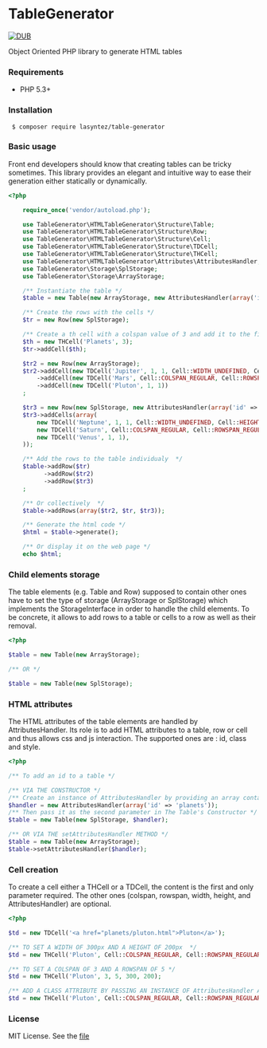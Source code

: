 # TableGenerator

[![DUB](https://img.shields.io/dub/l/vibe-d.svg)](./LICENSE.md)

Object Oriented PHP library to generate HTML tables

### Requirements

 * PHP 5.3+

### Installation

```cli
 $ composer require lasyntez/table-generator
```

### Basic usage

Front end developers should know that creating tables can be tricky sometimes. This library provides an elegant and intuitive way to ease their generation either statically or dynamically.

```php
<?php

    require_once('vendor/autoload.php');

	use TableGenerator\HTMLTableGenerator\Structure\Table;
	use TableGenerator\HTMLTableGenerator\Structure\Row;
	use TableGenerator\HTMLTableGenerator\Structure\Cell;
	use TableGenerator\HTMLTableGenerator\Structure\TDCell;
	use TableGenerator\HTMLTableGenerator\Structure\THCell;
    use TableGenerator\HTMLTableGenerator\Attributes\AttributesHandler;
	use TableGenerator\Storage\SplStorage;
	use TableGenerator\Storage\ArrayStorage;

    /** Instantiate the table */
	$table = new Table(new ArrayStorage, new AttributesHandler(array('id' => 'planets')));

    /** Create the rows with the cells */
	$tr = new Row(new SplStorage);

    /** Create a th cell with a colspan value of 3 and add it to the first row */
    $th = new THCell('Planets', 3);
	$tr->addCell($th);

	$tr2 = new Row(new ArrayStorage);
	$tr2->addCell(new TDCell('Jupiter', 1, 1, Cell::WIDTH_UNDEFINED, Cell::HEIGHT_UNDEFINED))
        ->addCell(new TDCell('Mars', Cell::COLSPAN_REGULAR, Cell::ROWSPAN_REGULAR))
	    ->addCell(new TDCell('Pluton', 1, 1))
    ;

	$tr3 = new Row(new SplStorage, new AttributesHandler(array('id' => 'orion')));
	$tr3->addCells(array(
		new TDCell('Neptune', 1, 1, Cell::WIDTH_UNDEFINED, Cell::HEIGHT_UNDEFINED),
		new TDCell('Saturn', Cell::COLSPAN_REGULAR, Cell::ROWSPAN_REGULAR),
		new TDCell('Venus', 1, 1),
	));

	/** Add the rows to the table individualy  */
	$table->addRow($tr)
		  ->addRow($tr2)
		  ->addRow($tr3)
    ;

	/** Or collectively  */
	$table->addRows(array($tr2, $tr, $tr3));

    /** Generate the html code */
	$html = $table->generate();

    /** Or display it on the web page */
	echo $html;
```

### Child elements storage
The table elements (e.g. Table and Row) supposed to contain other ones have to set the type of storage (ArrayStorage or SplStorage) which implements the StorageInterface in order to handle the child elements. To be concrete, it allows to add rows to a table or cells to a row as well as their removal.

```php
<?php

$table = new Table(new ArrayStorage);

/** OR */

$table = new Table(new SplStorage);
```

### HTML attributes
The HTML attributes of the table elements are handled by AttributesHandler. Its role is to add HTML attributes to a table, row or cell and thus allows css and js interaction.
The supported ones are : id, class and style.

```php
<?php

/** To add an id to a table */

/** VIA THE CONSTRUCTOR */
/** Create an instance of AttributesHandler by providing an array containing the attributes with their values  */
$handler = new AttributesHandler(array('id' => 'planets'));
/** Then pass it as the second parameter in The Table's Constructor */
$table = new Table(new SplStorage, $handler);

/** OR VIA THE setAttributesHandler METHOD */
$table = new Table(new ArrayStorage);
$table->setAttributesHandler($handler);
```

### Cell creation

To create a cell either a THCell or a TDCell, the content is the first and only parameter required. The other ones (colspan, rowspan, width, height, and AttributesHandler) are optional.

```php
<?php

$td = new TDCell('<a href="planets/pluton.html">Pluton</a>');

/** TO SET A WIDTH OF 300px AND A HEIGHT OF 200px  */
$td = new THCell('Pluton', Cell::COLSPAN_REGULAR, Cell::ROWSPAN_REGULAR, 300, 200);

/** TO SET A COLSPAN OF 3 AND A ROWSPAN OF 5 */
$td = new THCell('Pluton', 3, 5, 300, 200);

/** ADD A CLASS ATTRIBUTE BY PASSING AN INSTANCE OF AttributesHandler AS THE LAST PARAMETER IN THE CELL'S CONSTRUCTOR */
$td = new THCell('Pluton', Cell::COLSPAN_REGULAR, Cell::ROWSPAN_REGULAR, Cell::WIDTH_UNDEFINED, Cell::HEIGHT_UNDEFINED, new AttributesHandler(array('class' => 'pluton')));
```

### License

MIT License. See the [file](./LICENSE.md)
